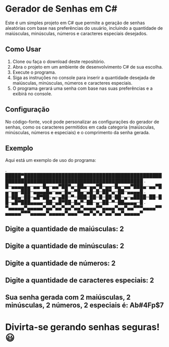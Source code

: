 # Gerador de Senhas em C#
Este é um simples projeto em C# que permite a geração de senhas aleatórias com base nas preferências do usuário, incluindo a quantidade de maiúsculas, minúsculas, números e caracteres especiais desejados.
## Como Usar
1. Clone ou faça o download deste repositório.
2. Abra o projeto em um ambiente de desenvolvimento C# de sua escolha.
3. Execute o programa.
4. Siga as instruções no console para inserir a quantidade desejada de maiúsculas, minúsculas, números e caracteres especiais.
5. O programa gerará uma senha com base nas suas preferências e a exibirá no console.

## Configuração
No código-fonte, você pode personalizar as configurações do gerador de senhas, como os caracteres permitidos em cada categoria (maiúsculas, minúsculas, números e especiais) e o comprimento da senha gerada.
## Exemplo

Aqui está um exemplo de uso do programa:

. █████▀████████████████████████████████████████████████████████████████████████████████████████
. █─▄▄▄▄█▄─▄▄─█▄─▄▄▀██▀▄─██▄─▄▄▀█─▄▄─█▄─▄▄▀███▄─▄▄▀█▄─▄▄─███─▄▄▄▄█▄─▄▄─█▄─▀█▄─▄█─█─██▀▄─██─▄▄▄▄█
. █─██▄─██─▄█▀██─▄─▄██─▀─███─██─█─██─██─▄─▄████─██─██─▄█▀███▄▄▄▄─██─▄█▀██─█▄▀─██─▄─██─▀─██▄▄▄▄─█
. ▀▄▄▄▄▄▀▄▄▄▄▄▀▄▄▀▄▄▀▄▄▀▄▄▀▄▄▄▄▀▀▄▄▄▄▀▄▄▀▄▄▀▀▀▄▄▄▄▀▀▄▄▄▄▄▀▀▀▄▄▄▄▄▀▄▄▄▄▄▀▄▄▄▀▀▄▄▀▄▀▄▀▄▄▀▄▄▀▄▄▄▄▄▀

## Digite a quantidade de maiúsculas: 2
## Digite a quantidade de minúsculas: 2
## Digite a quantidade de números: 2
## Digite a quantidade de caracteres especiais: 2

## Sua senha gerada com 2 maiúsculas, 2 minúsculas, 2 números, 2 especiais é: Ab#4Fp$7
# Divirta-se gerando senhas seguras! 😃